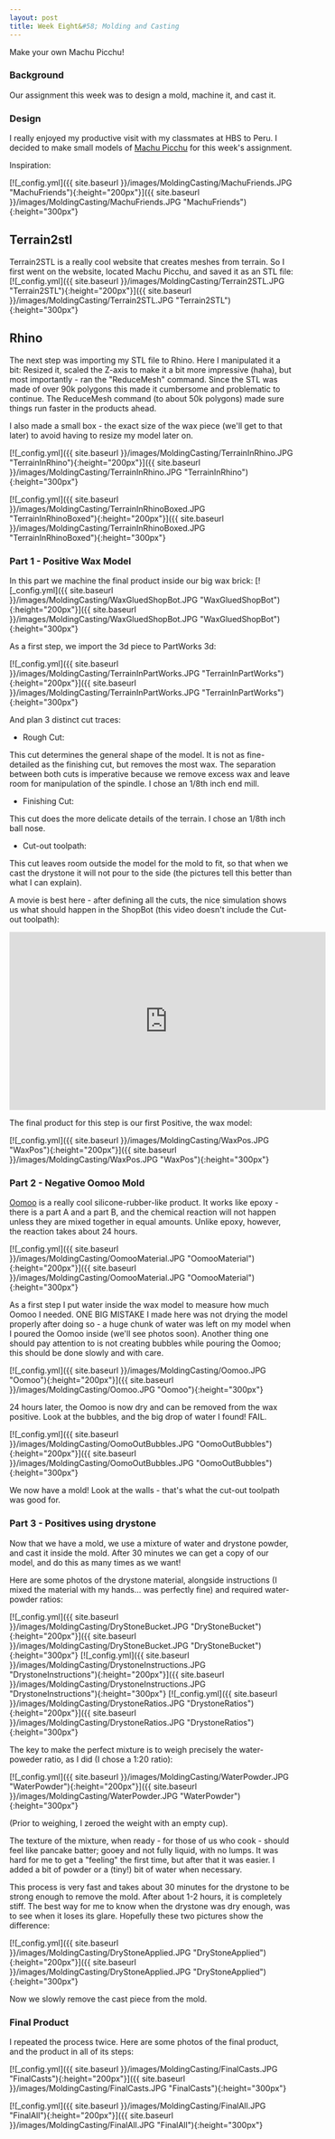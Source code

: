 ```yaml
---
layout: post
title: Week Eight&#58; Molding and Casting
---
```


Make your own Machu Picchu!

### Background

Our assignment this week was to design a mold, machine it, and cast it.

### Design

I really enjoyed my productive visit with my classmates at HBS to Peru. I decided to make small models of [Machu Picchu](https://en.wikipedia.org/wiki/Machu_Picchu) for this week's assignment.

Inspiration:

[![_config.yml]({{ site.baseurl }}/images/MoldingCasting/MachuFriends.JPG "MachuFriends"){:height="200px"}]({{ site.baseurl }}/images/MoldingCasting/MachuFriends.JPG "MachuFriends"){:height="300px"}

## Terrain2stl

Terrain2STL is a really cool website that creates meshes from terrain. So I first went on the website, located Machu Picchu, and saved it as an STL file:
[![_config.yml]({{ site.baseurl }}/images/MoldingCasting/Terrain2STL.JPG "Terrain2STL"){:height="200px"}]({{ site.baseurl }}/images/MoldingCasting/Terrain2STL.JPG "Terrain2STL"){:height="300px"}

## Rhino

The next step was importing my STL file to Rhino. Here I manipulated it a bit: Resized it, scaled the Z-axis to make it a bit more impressive (haha), but most importantly - ran the "ReduceMesh" command. Since the STL was made of over 90k polygons this made it cumbersome and problematic to continue. The ReduceMesh command (to about 50k polygons) made sure things run faster in the products ahead.

I also made a small box - the exact size of the wax piece (we'll get to that later) to avoid having to resize my model later on.

[![_config.yml]({{ site.baseurl }}/images/MoldingCasting/TerrainInRhino.JPG "TerrainInRhino"){:height="200px"}]({{ site.baseurl }}/images/MoldingCasting/TerrainInRhino.JPG "TerrainInRhino"){:height="300px"}

[![_config.yml]({{ site.baseurl }}/images/MoldingCasting/TerrainInRhinoBoxed.JPG "TerrainInRhinoBoxed"){:height="200px"}]({{ site.baseurl }}/images/MoldingCasting/TerrainInRhinoBoxed.JPG "TerrainInRhinoBoxed"){:height="300px"}


### Part 1 - Positive Wax Model

In this part we machine the final product inside our big wax brick:
[![_config.yml]({{ site.baseurl }}/images/MoldingCasting/WaxGluedShopBot.JPG "WaxGluedShopBot"){:height="200px"}]({{ site.baseurl }}/images/MoldingCasting/WaxGluedShopBot.JPG "WaxGluedShopBot"){:height="300px"}

As a first step, we import the 3d piece to PartWorks 3d:

[![_config.yml]({{ site.baseurl }}/images/MoldingCasting/TerrainInPartWorks.JPG "TerrainInPartWorks"){:height="200px"}]({{ site.baseurl }}/images/MoldingCasting/TerrainInPartWorks.JPG "TerrainInPartWorks"){:height="300px"}

And plan 3 distinct cut traces:

* Rough Cut:

This cut determines the general shape of the model. It is not as fine-detailed as the finishing cut, but removes the most wax. The separation between both cuts is imperative because we remove excess wax and leave room for manipulation of the spindle. I chose an 1/8th inch end mill.

* Finishing Cut:

This cut does the more delicate details of the terrain. I chose an 1/8th inch ball nose.

* Cut-out toolpath:

This cut leaves room outside the model for the mold to fit, so that when we cast the drystone it will not pour to the side (the pictures tell this better than what I can explain).

A movie is best here - after defining all the cuts, the nice simulation shows us what should happen in the ShopBot (this video doesn't include the Cut-out toolpath):

<iframe width="560" height="315" src="https://www.youtube.com/embed/z2UdQTProxQ" frameborder="0" allowfullscreen></iframe>

The final product for this step is our first Positive, the wax model:

[![_config.yml]({{ site.baseurl }}/images/MoldingCasting/WaxPos.JPG "WaxPos"){:height="200px"}]({{ site.baseurl }}/images/MoldingCasting/WaxPos.JPG "WaxPos"){:height="300px"}

### Part 2 - Negative Oomoo Mold

[Oomoo](https://www.smooth-on.com/product-line/oomoo/) is a really cool silicone-rubber-like product. It works like epoxy - there is a part A and a part B, and the chemical reaction will not happen unless they are mixed together in equal amounts. Unlike epoxy, however, the reaction takes about 24 hours.

[![_config.yml]({{ site.baseurl }}/images/MoldingCasting/OomooMaterial.JPG "OomooMaterial"){:height="200px"}]({{ site.baseurl }}/images/MoldingCasting/OomooMaterial.JPG "OomooMaterial"){:height="300px"}

As a first step I put water inside the wax model to measure how much Oomoo I needed. ONE BIG MISTAKE I made here was not drying the model properly after doing so - a huge chunk of water was left on my model when I poured the Oomoo inside (we'll see photos soon). Another thing one should pay attention to is not creating bubbles while pouring the Oomoo; this should be done slowly and with care.

[![_config.yml]({{ site.baseurl }}/images/MoldingCasting/Oomoo.JPG "Oomoo"){:height="200px"}]({{ site.baseurl }}/images/MoldingCasting/Oomoo.JPG "Oomoo"){:height="300px"}

24 hours later, the Oomoo is now dry and can be removed from the wax positive. Look at the bubbles, and the big drop of water I found! FAIL.

[![_config.yml]({{ site.baseurl }}/images/MoldingCasting/OomoOutBubbles.JPG "OomoOutBubbles"){:height="200px"}]({{ site.baseurl }}/images/MoldingCasting/OomoOutBubbles.JPG "OomoOutBubbles"){:height="300px"}

We now have a mold! Look at the walls - that's what the cut-out toolpath was good for.

### Part 3 - Positives using drystone

Now that we have a mold, we use a mixture of water and drystone powder, and cast it inside the mold. After 30 minutes we can get a copy of our model, and do this as many times as we want!

Here are some photos of the drystone material, alongside instructions (I mixed the material with my hands... was perfectly fine) and required water-powder ratios:

[![_config.yml]({{ site.baseurl }}/images/MoldingCasting/DryStoneBucket.JPG "DryStoneBucket"){:height="200px"}]({{ site.baseurl }}/images/MoldingCasting/DryStoneBucket.JPG "DryStoneBucket"){:height="300px"}
[![_config.yml]({{ site.baseurl }}/images/MoldingCasting/DrystoneInstructions.JPG "DrystoneInstructions"){:height="200px"}]({{ site.baseurl }}/images/MoldingCasting/DrystoneInstructions.JPG "DrystoneInstructions"){:height="300px"}
[![_config.yml]({{ site.baseurl }}/images/MoldingCasting/DrystoneRatios.JPG "DrystoneRatios"){:height="200px"}]({{ site.baseurl }}/images/MoldingCasting/DrystoneRatios.JPG "DrystoneRatios"){:height="300px"}

The key to make the perfect mixture is to weigh precisely the water-poweder ratio, as I did (I chose a 1:20 ratio):

[![_config.yml]({{ site.baseurl }}/images/MoldingCasting/WaterPowder.JPG "WaterPowder"){:height="200px"}]({{ site.baseurl }}/images/MoldingCasting/WaterPowder.JPG "WaterPowder"){:height="300px"}

(Prior to weighing, I zeroed the weight with an empty cup).

The texture of the mixture, when ready - for those of us who cook - should feel like pancake batter; gooey and not fully liquid, with no lumps. It was hard for me to get a "feeling" the first time, but after that it was easier. I added a bit of powder or a (tiny!) bit of water when necessary.

This process is very fast and takes about 30 minutes for the drystone to be strong enough to remove the mold. After about 1-2 hours, it is completely stiff. The best way for me to know when the drystone was dry enough, was to see when it loses its glare. Hopefully these two pictures show the difference:

[![_config.yml]({{ site.baseurl }}/images/MoldingCasting/DryStoneApplied.JPG "DryStoneApplied"){:height="200px"}]({{ site.baseurl }}/images/MoldingCasting/DryStoneApplied.JPG "DryStoneApplied"){:height="300px"}


Now we slowly remove the cast piece from the mold. 

### Final Product

I repeated the process twice. Here are some photos of the final product, and the product in all of its steps:

[![_config.yml]({{ site.baseurl }}/images/MoldingCasting/FinalCasts.JPG "FinalCasts"){:height="200px"}]({{ site.baseurl }}/images/MoldingCasting/FinalCasts.JPG "FinalCasts"){:height="300px"}

[![_config.yml]({{ site.baseurl }}/images/MoldingCasting/FinalAll.JPG "FinalAll"){:height="200px"}]({{ site.baseurl }}/images/MoldingCasting/FinalAll.JPG "FinalAll"){:height="300px"}
